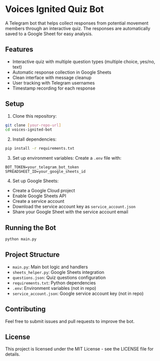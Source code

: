 # Voices Ignited Quiz Bot 

A Telegram bot that helps collect responses from potential movement members through an interactive quiz. The responses are automatically saved to a Google Sheet for easy analysis.

## Features

- Interactive quiz with multiple question types (multiple choice, yes/no, text)
- Automatic response collection in Google Sheets
- Clean interface with message cleanup
- User tracking with Telegram usernames
- Timestamp recording for each response

## Setup

1. Clone this repository:
```bash
git clone [your-repo-url]
cd voices-ignited-bot
```

2. Install dependencies:
```bash
pip install -r requirements.txt
```

3. Set up environment variables:
Create a `.env` file with:
```
BOT_TOKEN=your_telegram_bot_token
SPREADSHEET_ID=your_google_sheets_id
```

4. Set up Google Sheets:
- Create a Google Cloud project
- Enable Google Sheets API
- Create a service account
- Download the service account key as `service_account.json`
- Share your Google Sheet with the service account email

## Running the Bot

```bash
python main.py
```

## Project Structure

- `main.py`: Main bot logic and handlers
- `sheets_helper.py`: Google Sheets integration
- `questions.json`: Quiz questions configuration
- `requirements.txt`: Python dependencies
- `.env`: Environment variables (not in repo)
- `service_account.json`: Google service account key (not in repo)

## Contributing

Feel free to submit issues and pull requests to improve the bot.

## License

This project is licensed under the MIT License - see the LICENSE file for details.